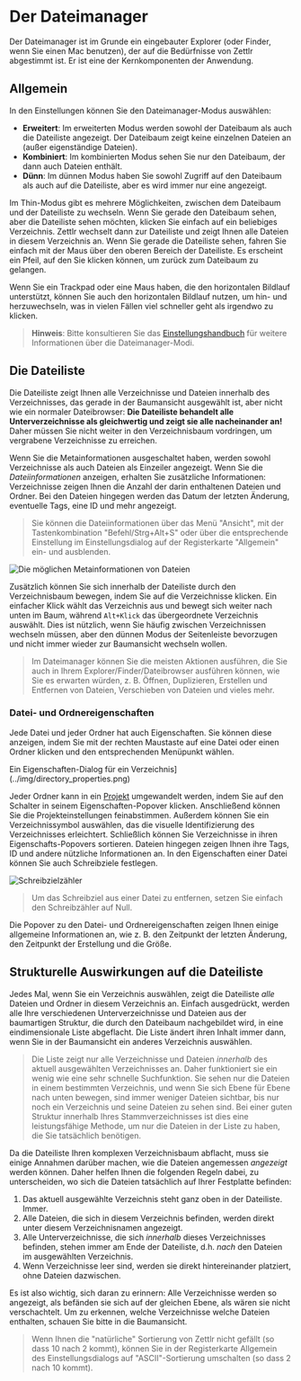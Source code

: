 # Der Dateimanager

Der Dateimanager ist im Grunde ein eingebauter Explorer (oder Finder, wenn Sie einen Mac benutzen), der auf die Bedürfnisse von Zettlr abgestimmt ist. Er ist eine der Kernkomponenten der Anwendung.

## Allgemein

In den Einstellungen können Sie den Dateimanager-Modus auswählen:

* **Erweitert**: Im erweiterten Modus werden sowohl der Dateibaum als auch die Dateiliste angezeigt. Der Dateibaum zeigt keine einzelnen Dateien an (außer eigenständige Dateien).
* **Kombiniert**: Im kombinierten Modus sehen Sie nur den Dateibaum, der dann auch Dateien enthält.
* **Dünn**: Im dünnen Modus haben Sie sowohl Zugriff auf den Dateibaum als auch auf die Dateiliste, aber es wird immer nur eine angezeigt.

Im Thin-Modus gibt es mehrere Möglichkeiten, zwischen dem Dateibaum und der Dateiliste zu wechseln. Wenn Sie gerade den Dateibaum sehen, aber die Dateiliste sehen möchten, klicken Sie einfach auf ein beliebiges Verzeichnis. Zettlr wechselt dann zur Dateiliste und zeigt Ihnen alle Dateien in diesem Verzeichnis an. Wenn Sie gerade die Dateiliste sehen, fahren Sie einfach mit der Maus über den oberen Bereich der Dateiliste. Es erscheint ein Pfeil, auf den Sie klicken können, um zurück zum Dateibaum zu gelangen.

Wenn Sie ein Trackpad oder eine Maus haben, die den horizontalen Bildlauf unterstützt, können Sie auch den horizontalen Bildlauf nutzen, um hin- und herzuwechseln, was in vielen Fällen viel schneller geht als irgendwo zu klicken.

> **Hinweis**: Bitte konsultieren Sie das [Einstellungshandbuch](../reference/settings.md) für weitere Informationen über die Dateimanager-Modi.

## Die Dateiliste

Die Dateiliste zeigt Ihnen alle Verzeichnisse und Dateien innerhalb des Verzeichnisses, das gerade in der Baumansicht ausgewählt ist, aber nicht wie ein normaler Dateibrowser: **Die Dateiliste behandelt alle Unterverzeichnisse als gleichwertig und zeigt sie alle nacheinander an!** Daher müssen Sie nicht weiter in den Verzeichnisbaum vordringen, um vergrabene Verzeichnisse zu erreichen.

Wenn Sie die Metainformationen ausgeschaltet haben, werden sowohl Verzeichnisse als auch Dateien als Einzeiler angezeigt. Wenn Sie die *Dateiinformationen* anzeigen, erhalten Sie zusätzliche Informationen: Verzeichnisse zeigen Ihnen die Anzahl der darin enthaltenen Dateien und Ordner. Bei den Dateien hingegen werden das Datum der letzten Änderung, eventuelle Tags, eine ID und mehr angezeigt.

> Sie können die Dateiinformationen über das Menü "Ansicht", mit der Tastenkombination "Befehl/Strg+Alt+S" oder über die entsprechende Einstellung im Einstellungsdialog auf der Registerkarte "Allgemein" ein- und ausblenden.

![Die möglichen Metainformationen von Dateien](../img/file_meta.png)

Zusätzlich können Sie sich innerhalb der Dateiliste durch den Verzeichnisbaum bewegen, indem Sie auf die Verzeichnisse klicken. Ein einfacher Klick wählt das Verzeichnis aus und bewegt sich weiter nach unten im Baum, während `Alt+Klick` das übergeordnete Verzeichnis auswählt. Dies ist nützlich, wenn Sie häufig zwischen Verzeichnissen wechseln müssen, aber den dünnen Modus der Seitenleiste bevorzugen und nicht immer wieder zur Baumansicht wechseln wollen.

> Im Dateimanager können Sie die meisten Aktionen ausführen, die Sie auch in Ihrem Explorer/Finder/Dateibrowser ausführen können, wie Sie es erwarten würden, z. B. Öffnen, Duplizieren, Erstellen und Entfernen von Dateien, Verschieben von Dateien und vieles mehr.

### Datei- und Ordnereigenschaften

Jede Datei und jeder Ordner hat auch Eigenschaften. Sie können diese anzeigen, indem Sie mit der rechten Maustaste auf eine Datei oder einen Ordner klicken und den entsprechenden Menüpunkt wählen.

Ein Eigenschaften-Dialog für ein Verzeichnis](../img/directory_properties.png)

Jeder Ordner kann in ein [Projekt](../academic/projects.md) umgewandelt werden, indem Sie auf den Schalter in seinem Eigenschaften-Popover klicken. Anschließend können Sie die Projekteinstellungen feinabstimmen. Außerdem können Sie ein Verzeichnissymbol auswählen, das die visuelle Identifizierung des Verzeichnisses erleichtert. Schließlich können Sie Verzeichnisse in ihren Eigenschafts-Popovers sortieren. Dateien hingegen zeigen Ihnen ihre Tags, ID und andere nützliche Informationen an. In den Eigenschaften einer Datei können Sie auch Schreibziele festlegen.

![Schreibzielzähler](../img/writing_targets.png)

> Um das Schreibziel aus einer Datei zu entfernen, setzen Sie einfach den Schreibzähler auf Null.

Die Popover zu den Datei- und Ordnereigenschaften zeigen Ihnen einige allgemeine Informationen an, wie z. B. den Zeitpunkt der letzten Änderung, den Zeitpunkt der Erstellung und die Größe.

## Strukturelle Auswirkungen auf die Dateiliste

Jedes Mal, wenn Sie ein Verzeichnis auswählen, zeigt die Dateiliste _alle_ Dateien und Ordner in diesem Verzeichnis an. Einfach ausgedrückt, werden alle Ihre verschiedenen Unterverzeichnisse und Dateien aus der baumartigen Struktur, die durch den Dateibaum nachgebildet wird, in eine eindimensionale Liste abgeflacht. Die Liste ändert ihren Inhalt immer dann, wenn Sie in der Baumansicht ein anderes Verzeichnis auswählen.

> Die Liste zeigt nur alle Verzeichnisse und Dateien _innerhalb_ des aktuell ausgewählten Verzeichnisses an. Daher funktioniert sie ein wenig wie eine sehr schnelle Suchfunktion. Sie sehen nur die Dateien in einem bestimmten Verzeichnis, und wenn Sie sich Ebene für Ebene nach unten bewegen, sind immer weniger Dateien sichtbar, bis nur noch ein Verzeichnis und seine Dateien zu sehen sind. Bei einer guten Struktur innerhalb Ihres Stammverzeichnisses ist dies eine leistungsfähige Methode, um nur die Dateien in der Liste zu haben, die Sie tatsächlich benötigen.

Da die Dateiliste Ihren komplexen Verzeichnisbaum abflacht, muss sie einige Annahmen darüber machen, wie die Dateien angemessen _angezeigt_ werden können. Daher helfen Ihnen die folgenden Regeln dabei, zu unterscheiden, wo sich die Dateien tatsächlich auf Ihrer Festplatte befinden:

1. Das aktuell ausgewählte Verzeichnis steht ganz oben in der Dateiliste. Immer.
2. Alle Dateien, die sich in diesem Verzeichnis befinden, werden direkt unter diesem Verzeichnisnamen angezeigt.
3. Alle Unterverzeichnisse, die sich _innerhalb_ dieses Verzeichnisses befinden, stehen immer am Ende der Dateiliste, d.h. _nach_ den Dateien im ausgewählten Verzeichnis.
4. Wenn Verzeichnisse leer sind, werden sie direkt hintereinander platziert, ohne Dateien dazwischen.

Es ist also wichtig, sich daran zu erinnern: Alle Verzeichnisse werden so angezeigt, als befänden sie sich auf der gleichen Ebene, als wären sie nicht verschachtelt. Um zu erkennen, welche Verzeichnisse welche Dateien enthalten, schauen Sie bitte in die Baumansicht.

> Wenn Ihnen die "natürliche" Sortierung von Zettlr nicht gefällt (so dass 10 nach 2 kommt), können Sie in der Registerkarte Allgemein des Einstellungsdialogs auf "ASCII"-Sortierung umschalten (so dass 2 nach 10 kommt).

